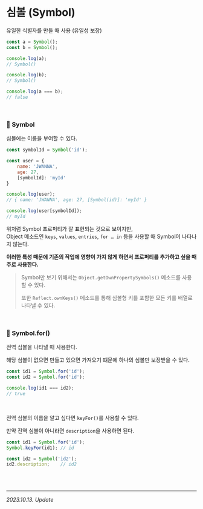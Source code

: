 # 심볼 (Symbol)

유일한 식별자를 만들 때 사용 (유일성 보장)

```js
const a = Symbol();
const b = Symbol();

console.log(a);
// Symbol()

console.log(b);
// Symbol()

console.log(a === b);
// false
```

<br>

### 🔸 Symbol

심볼에는 이름을 부여할 수 있다.

```js
const symbolId = Symbol('id');

const user = {
    name: 'JWANNA',
    age: 27,
    [symbolId]: 'myId'
}

console.log(user);
// { name: 'JWANNA', age: 27, [Symbol(id)]: 'myId' }

console.log(user[symbolId]);
// myId
```

위처럼 Symbol 프로퍼티가 잘 표현되는 것으로 보이지만,  
Object 메소드인 `keys`, `values`, `entries`, `for … in` 등을 사용할 때 Symbol이 나타나지 않는다.

**이러한 특성 때문에 기존의 작업에 영향이 가지 않게 하면서 프로퍼티를 추가하고 싶을 때 주로 사용한다.**

> Symbol만 보기 위해서는 `Object.getOwnPropertySymbols()` 메소드를 사용할 수 있다.
> 
> 또한 `Reflect.ownKeys()` 메소드를 통해 심볼형 키를 포함한 모든 키를 배열로 나타낼 수 있다.

<br>

### 🔸 Symbol.for()

전역 심볼을 나타낼 때 사용한다.

해당 심볼이 없으면 만들고 있으면 가져오기 떄문에 하나의 심볼만 보장받을 수 있다.

```js
const id1 = Symbol.for('id');
const id2 = Symbol.for('id');

console.log(id1 === id2);
// true
```

<br>

전역 심볼의 이름을 알고 싶다면 `keyFor()`를 사용할 수 있다.  

만약 전역 심볼이 아니라면 `description`을 사용하면 된다.

```js
const id1 = Symbol.for('id');
Symbol.keyFor(id1); // id

const id2 = Symbol('id2');
id2.description;    // id2
```

<br><br>

---

_2023.10.13. Update_